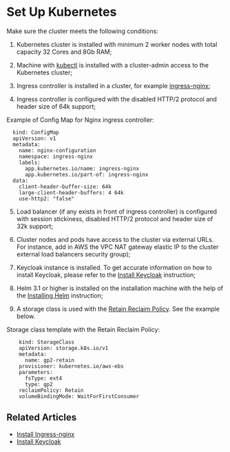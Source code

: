 # Set Up Kubernetes

Make sure the cluster meets the following conditions:

1. Kubernetes cluster is installed with minimum 2 worker nodes with total capacity 32 Cores and 8Gb RAM;

2. Machine with [kubectl](https://kubernetes.io/docs/tasks/tools/install-kubectl/) is installed with a cluster-admin access to the Kubernetes cluster;

3. Ingress controller is installed in a cluster, for example [ingress-nginx](./install-ingress-nginx.md);

4. Ingress controller is configured with the disabled HTTP/2 protocol and header size of 64k support;

  Example of Config Map for Nginx ingress controller:

      kind: ConfigMap
      apiVersion: v1
      metadata:
        name: nginx-configuration
        namespace: ingress-nginx
        labels:
          app.kubernetes.io/name: ingress-nginx
          app.kubernetes.io/part-of: ingress-nginx
      data:
        client-header-buffer-size: 64k
        large-client-header-buffers: 4 64k
        use-http2: "false"

5. Load balancer (if any exists in front of ingress controller) is configured with session stickiness, disabled HTTP/2 protocol and header size of 32k support;

6. Cluster nodes and pods have access to the cluster via external URLs. For instance, add in AWS the VPC NAT gateway elastic IP to the cluster external load balancers security group);

7. Keycloak instance is installed. To get accurate information on how to install Keycloak, please refer to the [Install Keycloak](install-keycloak.md) instruction;

8. Helm 3.1 or higher is installed on the installation machine with the help of the [Installing Helm](https://v3.helm.sh/docs/intro/install/) instruction;

9. A storage class is used with the [Retain Reclaim Policy](https://kubernetes.io/docs/concepts/storage/persistent-volumes/#retain). See the example below.

  Storage class template with the Retain Reclaim Policy:

        kind: StorageClass
        apiVersion: storage.k8s.io/v1
        metadata:
          name: gp2-retain
        provisioner: kubernetes.io/aws-ebs
        parameters:
          fsType: ext4
          type: gp2
        reclaimPolicy: Retain
        volumeBindingMode: WaitForFirstConsumer


## Related Articles

* [Install Ingress-nginx](install-ingress-nginx.md)
* [Install Keycloak](install-keycloak.md)